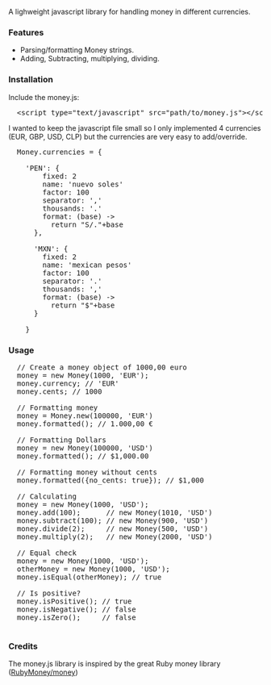 A lighweight javascript library for handling money in different currencies.

### Features

* Parsing/formatting Money strings.
* Adding, Subtracting, multiplying, dividing.

### Installation

Include the money.js:

<pre>
  &lt;script type="text/javascript" src="path/to/money.js">&lt;/script>
</pre>

I wanted to keep the javascript file small so I only implemented 4 currencies (EUR, GBP, USD, CLP) but the currencies are very easy to add/override.

<pre>
  Money.currencies = {

    'PEN': {
        fixed: 2
        name: 'nuevo soles'
        factor: 100
        separator: ','
        thousands: '.'
        format: (base) ->
          return "S/."+base
      },

      'MXN': {
        fixed: 2
        name: 'mexican pesos'
        factor: 100
        separator: '.'
        thousands: ','
        format: (base) ->
          return "$"+base
      }

    }
</pre>

### Usage

<pre>
  // Create a money object of 1000,00 euro
  money = new Money(1000, 'EUR');
  money.currency; // 'EUR'
  money.cents; // 1000

  // Formatting money
  money = Money.new(100000, 'EUR')
  money.formatted(); // 1.000,00 €

  // Formatting Dollars
  money = new Money(100000, 'USD')
  money.formatted(); // $1,000.00

  // Formatting money without cents
  money.formatted({no_cents: true}); // $1,000

  // Calculating
  money = new Money(1000, 'USD');
  money.add(100);      // new Money(1010, 'USD')
  money.subtract(100); // new Money(900, 'USD')
  money.divide(2);     // new Money(500, 'USD')
  money.multiply(2);   // new Money(2000, 'USD')

  // Equal check
  money = new Money(1000, 'USD');
  otherMoney = new Money(1000, 'USD');
  money.isEqual(otherMoney); // true

  // Is positive?
  money.isPositive(); // true
  money.isNegative(); // false
  money.isZero();     // false

</pre>

### Credits

The money.js library is inspired by the great Ruby money library ([RubyMoney/money](https://github.com/RubyMoney/money))